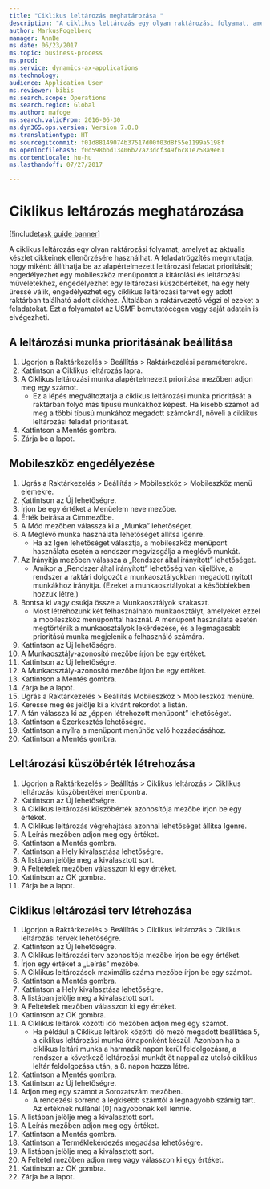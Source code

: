 ```yaml
--- 
title: "Ciklikus leltározás meghatározása "
description: "A ciklikus leltározás egy olyan raktározási folyamat, amelyet az aktuális készlet cikkeinek ellenőrzésére használhat."
author: MarkusFogelberg
manager: AnnBe
ms.date: 06/23/2017
ms.topic: business-process
ms.prod: 
ms.service: dynamics-ax-applications
ms.technology: 
audience: Application User
ms.reviewer: bibis
ms.search.scope: Operations
ms.search.region: Global
ms.author: mafoge
ms.search.validFrom: 2016-06-30
ms.dyn365.ops.version: Version 7.0.0
ms.translationtype: HT
ms.sourcegitcommit: f01d88149074b37517d00f03d8f55e1199a5198f
ms.openlocfilehash: f0d598bbd13406b27a23dcf349f6c81e758a9e61
ms.contentlocale: hu-hu
ms.lasthandoff: 07/27/2017

---
```

# <a name="define-cycle-counting"></a>Ciklikus leltározás meghatározása  

[!include[task guide banner](../../includes/task-guide-banner.md)]

A ciklikus leltározás egy olyan raktározási folyamat, amelyet az aktuális készlet cikkeinek ellenőrzésére használhat. A feladatrögzítés megmutatja, hogy miként: állíthatja be az alapértelmezett leltározási feladat prioritását; engedélyezhet egy mobileszköz menüpontot a kitárolási és leltározási műveletekhez, engedélyezhet egy leltározási küszöbértéket, ha egy hely üressé válik, engedélyezhet egy ciklikus leltározási tervet egy adott raktárban található adott cikkhez. Általában a raktárvezető végzi el ezeket a feladatokat. Ezt a folyamatot az USMF bemutatócégen vagy saját adatain is elvégezheti.


## <a name="set-the-priority-of-counting-work"></a>A leltározási munka prioritásának beállítása
1. Ugorjon a Raktárkezelés > Beállítás > Raktárkezelési paraméterekre.
2. Kattintson a Ciklikus leltározás lapra.
3. A Ciklikus leltározási munka alapértelmezett prioritása mezőben adjon meg egy számot.
    * Ez a lépés megváltoztatja a ciklikus leltározási munka prioritását a raktárban folyó más típusú munkákhoz képest. Ha kisebb számot ad meg a többi típusú munkához megadott számoknál, növeli a ciklikus leltározási feladat prioritását.  
4. Kattintson a Mentés gombra.
5. Zárja be a lapot.

## <a name="enable-the-mobile-device"></a>Mobileszköz engedélyezése
1. Ugrás a Raktárkezelés > Beállítás > Mobileszköz > Mobileszköz menü elemekre.
2. Kattintson az Új lehetőségre.
3. Írjon be egy értéket a Menüelem neve mezőbe.
4. Érték beírása a Címmezőbe.
5. A Mód mezőben válassza ki a „Munka” lehetőséget.
6. A Meglévő munka használata lehetőséget állítsa Igenre.
    * Ha az Igen lehetőséget választja, a mobileszköz menüpont használata esetén a rendszer megvizsgálja a meglévő munkát.  
7. Az Irányítja mezőben válassza a „Rendszer által irányított” lehetőséget.
    * Amikor a „Rendszer által irányított” lehetőség van kijelölve, a rendszer a raktári dolgozót a munkaosztályokban megadott nyitott munkákhoz irányítja. (Ezeket a munkaosztályokat a későbbiekben hozzuk létre.)  
8. Bontsa ki vagy csukja össze a Munkaosztályok szakaszt.
    * Most létrehozunk két felhasználható munkaosztályt, amelyeket ezzel a mobileszköz menüponttal használ. A menüpont használata esetén megtörténik a munkaosztályok lekérdezése, és a legmagasabb prioritású munka megjelenik a felhasználó számára.  
9. Kattintson az Új lehetőségre.
10. A Munkaosztály-azonosító mezőbe írjon be egy értéket.
11. Kattintson az Új lehetőségre.
12. A Munkaosztály-azonosító mezőbe írjon be egy értéket.
13. Kattintson a Mentés gombra.
14. Zárja be a lapot.
15. Ugrás a Raktárkezelés > Beállítás Mobileszköz > Mobileszköz menüre.
16. Keresse meg és jelölje ki a kívánt rekordot a listán.
17. A fán válassza ki az „éppen létrehozott menüpont” lehetőséget.
18. Kattintson a Szerkesztés lehetőségre.
19. Kattintson a nyílra a menüpont menühöz való hozzáadásához.
20. Kattintson a Mentés gombra.

## <a name="create-a-counting-threshold"></a>Leltározási küszöbérték létrehozása
1. Ugorjon a Raktárkezelés > Beállítás > Ciklikus leltározás > Ciklikus leltározási küszöbértékei menüpontra.
2. Kattintson az Új lehetőségre.
3. A Ciklikus leltározási küszöbérték azonosítója mezőbe írjon be egy értéket.
4. A Ciklikus leltározás végrehajtása azonnal lehetőséget állítsa Igenre.
5. A Leírás mezőben adjon meg egy értéket.
6. Kattintson a Mentés gombra.
7. Kattintson a Hely kiválasztása lehetőségre.
8. A listában jelölje meg a kiválasztott sort.
9. A Feltételek mezőben válasszon ki egy értéket.
10. Kattintson az OK gombra.
11. Zárja be a lapot.

## <a name="create-a-cycle-count-plan"></a>Ciklikus leltározási terv létrehozása
1. Ugorjon a Raktárkezelés > Beállítás > Ciklikus leltározás > Ciklikus leltározási tervek lehetőségre.
2. Kattintson az Új lehetőségre.
3. A Ciklikus leltározási terv azonosítója mezőbe írjon be egy értéket.
4. Írjon egy értéket a „Leírás” mezőbe.
5. A Ciklikus leltározások maximális száma mezőbe írjon be egy számot.
6. Kattintson a Mentés gombra.
7. Kattintson a Hely kiválasztása lehetőségre.
8. A listában jelölje meg a kiválasztott sort.
9. A Feltételek mezőben válasszon ki egy értéket.
10. Kattintson az OK gombra.
11. A Ciklikus leltárok közötti idő mezőben adjon meg egy számot.
    * Ha például a Ciklikus leltárok közötti idő mező megadott beállítása 5, a ciklikus leltározási munka ötnaponként készül. Azonban ha a ciklikus leltári munka a harmadik napon kerül feldolgozásra, a rendszer a következő leltározási munkát öt nappal az utolsó ciklikus leltár feldolgozása után, a 8. napon hozza létre.  
12. Kattintson a Mentés gombra.
13. Kattintson az Új lehetőségre.
14. Adjon meg egy számot a Sorozatszám mezőben.
    * A rendezési sorrend a legkisebb számtól a legnagyobb számig tart. Az értéknek nullánál (0) nagyobbnak kell lennie.  
15. A listában jelölje meg a kiválasztott sort.
16. A Leírás mezőben adjon meg egy értéket.
17. Kattintson a Mentés gombra.
18. Kattintson a Terméklekérdezés megadása lehetőségre.
19. A listában jelölje meg a kiválasztott sort.
20. A Feltétel mezőben adjon meg vagy válasszon ki egy értéket.
21. Kattintson az OK gombra.
22. Zárja be a lapot.


